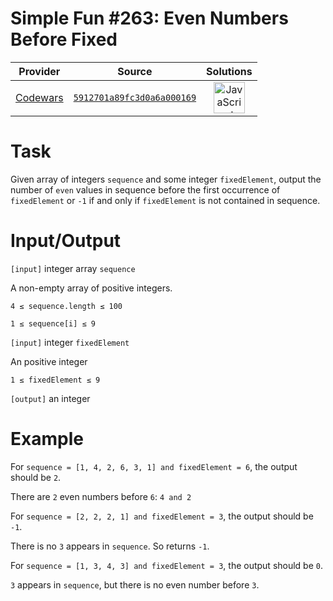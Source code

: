 [_metadata_:generated]: - "true"

# Simple Fun #263: Even Numbers Before Fixed

<!-- INFO TABLE BEGIN -->

| Provider                                        | Source                                                                               | Solutions                                                                                                                                                    |
| :---------------------------------------------: | :----------------------------------------------------------------------------------: | :----------------------------------------------------------------------------------------------------------------------------------------------------------: |
| [Codewars](../../../docs/providers/Codewars.md) | [`5912701a89fc3d0a6a000169`](https://www.codewars.com/kata/5912701a89fc3d0a6a000169) | [<img src="https://res.cloudinary.com/rascaltwo/image/upload/v1631924076/javascript_ehszr7.svg" alt="JavaScript" title="JavaScript" width="50" />](solve.js) |

<!-- INFO TABLE END -->

# Task
Given array of integers `sequence` and some integer `fixedElement`, output the number of `even` values in sequence before the first occurrence of `fixedElement` or `-1` if and only if `fixedElement` is not contained in sequence.



# Input/Output


`[input]` integer array `sequence`

A non-empty array of positive integers.

`4 ≤ sequence.length ≤ 100`

`1 ≤ sequence[i] ≤ 9`

`[input]` integer `fixedElement`

An positive integer

`1 ≤ fixedElement ≤ 9`

`[output]` an integer


# Example

For `sequence = [1, 4, 2, 6, 3, 1] and fixedElement = 6`, the output should be `2`.

There are `2` even numbers before `6`: `4 and 2`

For `sequence = [2, 2, 2, 1] and fixedElement = 3`, the output should be `-1`.

There is no `3` appears in `sequence`. So returns `-1`.

For `sequence = [1, 3, 4, 3] and fixedElement = 3`, the output should be `0`.

`3` appears in `sequence`, but there is no even number before `3`.


